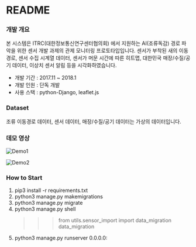 # README #

### 개발 개요 ###

본 시스템은 ITRC(대한정보통신연구센터협의회) 에서 지원하는 AI(조류독감) 경로 파악을 위한 센서 개발 과제의 관제 모니터링 프로토타입입니다.
센서가 부착된 새의 이동경로, 센서 수집 시계열 데이터, 센서가 머문 시간에 따른 히트맵, 대한민국 매장/수질/공기 데이터, 이상치 센서 알림 등을 시각화하였습니다.

* 개발 기간 : 2017.11 ~ 2018.1
* 개발 인원 : 단독 개발
* 사용 스택 : python-Django, leaflet.js

### Dataset ###
조류 이동경로 데이터, 센서 데이터, 매장/수질/공기 데이터는 가상의 데이터입니다.

### 데모 영상 ###
![Demo1](https://user-images.githubusercontent.com/8486747/128534482-212b3933-8cfb-495a-be6d-2fb533c4817a.gif)

![Demo2](https://user-images.githubusercontent.com/8486747/128534507-2b0c8152-8813-411f-8690-f304849596b1.gif)

### How to Start ###
1. pip3 install -r requirements.txt
2. python3 manage.py makemigrations
3. python3 manage.py migrate
4. python3 manage.py shell
    >>> from utils.sensor_import import data_migration
    >>> data_migration
5. python3 manage.py runserver 0.0.0.0:<port>
